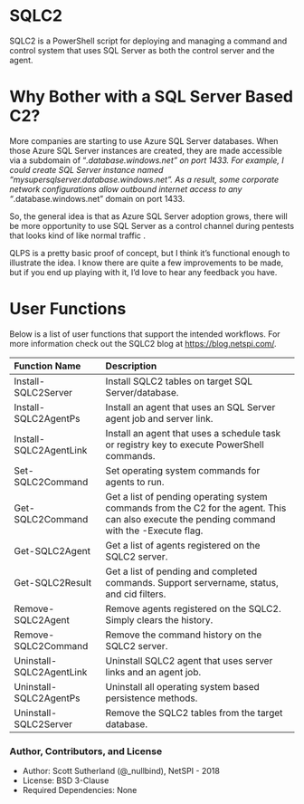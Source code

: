 # SQLC2
SQLC2 is a PowerShell script for deploying and managing a command and control system that uses SQL Server as both the control server and the agent.

# Why Bother with a SQL Server Based C2?
More companies are starting to use Azure SQL Server databases. When those Azure SQL Server instances are created, they are made accessible via a subdomain of “*.database.windows.net” on port 1433. For example, I could create SQL Server instance named “mysupersqlserver.database.windows.net”. As a result, some corporate network configurations allow outbound internet access to any “*.database.windows.net” domain on port 1433. 

So, the general idea is that as Azure SQL Server adoption grows, there will be more opportunity to use SQL Server as a control channel during pentests that looks kind of like normal traffic .

QLPS is a pretty basic proof of concept, but I think it’s functional enough to illustrate the idea. I know there are quite a few improvements to be made, but if you end up playing with it, I’d love to hear any feedback you have. 

# User Functions
Below is a list of user functions that support the intended workflows.  For more information check out the SQLC2 blog at https://blog.netspi.com/.

|Function Name|Description |
|:--------------------------------|:-----------|
|Install-SQLC2Server|Install SQLC2 tables on target SQL Server/database.|
|Install-SQLC2AgentPs|Install an agent that uses an SQL Server agent job and server link.|
|Install-SQLC2AgentLink|Install an agent that uses a schedule task or registry key to execute PowerShell commands.|
|Set-SQLC2Command|Set operating system commands for agents to run.|
|Get-SQLC2Command|Get a list of pending operating system commands from the C2 for the agent.  This can also execute the pending command with the -Execute flag.|
|Get-SQLC2Agent|Get a list of agents registered on the SQLC2 server.| 
|Get-SQLC2Result|Get a list of pending and completed commands. Support servername, status, and cid filters.|
|Remove-SQLC2Agent|Remove agents registered on the SQLC2. Simply clears the history.|
|Remove-SQLC2Command|Remove the command history on the SQLC2 server.|
|Uninstall-SQLC2AgentLink|Uninstall SQLC2 agent that uses server links and an agent job.|
|Uninstall-SQLC2AgentPs|Uninstall all operating system based persistence methods.|
|Uninstall-SQLC2Server|Remove the SQLC2 tables from the target database.|

### Author, Contributors, and License
* Author: Scott Sutherland (@_nullbind), NetSPI - 2018
* License: BSD 3-Clause
* Required Dependencies: None

